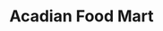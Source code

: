 ---
title: "Acadian Food Mart"
url: /baton-rouge/acadian-food-mart-north-acadian-thruway/
shop: convenience
---